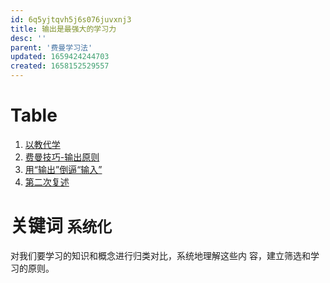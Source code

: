 ```yaml
---
id: 6q5yjtqvh5j6s076juvxnj3
title: 输出是最强大的学习力
desc: ''
parent: '费曼学习法'
updated: 1659424244703
created: 1658152529557
---
```

# Table
1. [以教代学](费曼学习法.输出是最强大的学习力.以教代学.md)
2. [费曼技巧-输出原则](费曼学习法.输出是最强大的学习力.费曼技巧-输出原则.md)
3. [用“输出”倒逼“输入”](费曼学习法.输出是最强大的学习力.用“输出”倒逼“输入”.md)
4. [第二次复述](费曼学习法.输出是最强大的学习力.第二次复述.md)

# 关键词 `系统化`
对我们要学习的知识和概念进行归类对比，系统地理解这些内 容，建立筛选和学习的原则。